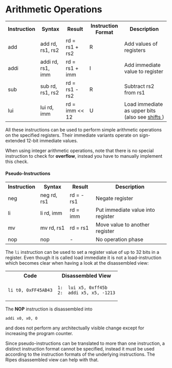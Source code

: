 # Arithmetic Operations

<table>
  <tr>
    <th>Instruction</th>
    <th>Syntax</th>
    <th>Result</th>
    <th>Instruction Format</th>
    <th>Description</th>
  </tr>
  <tr>
    <td>add</td>
    <td>add rd, rs1, rs2</td>
    <td>rd = rs1 + rs2</td>
    <td>R</td>
    <td>Add values of registers</td>
  </tr>
  <tr>
    <td>addi</td>
    <td>addi rd, rs1, imm</td>
    <td>rd = rs1 + imm</td>
    <td>I</td>
    <td>Add immediate value to register</td>
  </tr>
  <tr>
    <td>sub</td>
    <td>sub rd, rs1, rs2</td>
    <td>rd = rs1 - rs2</td>
    <td>R</td>
    <td>Subtract rs2 from rs1</td>
  </tr>
  <tr>
    <td>lui</td>
    <td>lui rd, imm</td>
    <td>rd = imm << 12</td>
    <td>U</td>
    <td>Load immediate as upper bits (also see <a href="/#/shifts">shifts </a>)</td>
  </tr>
</table>

All these instructions can be used to perform simple arithmetic operations on the specified registers. Their immediate variants operate on sign-extended 12-bit immediate values.

When using integer arithmetic operations, note that there is no special instruction to check for **overflow**, instead you have to manually implement this check.

#### Pseudo-Instructions
<table>
  <tr>
    <th>Instruction</th>
    <th>Syntax</th>
    <th>Result</th>
    <th>Description</th>
  </tr>
    <tr>
    <td>neg</td>
    <td>neg rd, rs1</td>
    <td>rd = -rs1</td>
    <td>Negate register</td>
  </tr>
  <tr>
    <td>li</td>
    <td>li rd, imm</td>
    <td>rd = imm</td>
    <td>Put immediate value into register</td>
  </tr>
  <tr>
    <td>mv</td>
    <td>mv rd, rs1</td>
    <td>rd = rs1</td>
    <td>Move value to another register</td>
  </tr>
  <tr>
    <td>nop</td>
    <td>nop</td>
    <td>-</td>
    <td>No operation phase</td>
  </tr>

</table>

The `li` instruction can be used to set a register value of up to 32 bits in a register. Even though it is called load immediate it is not a load-instruction which becomes clear when having a look at the disassembled view:

<table>
<tr>
  <th>Code</th>
   <th>Disassembled View</th>
  
</tr>
<tr>
  <td><pre><code class="inline-code lang-asm">li t0, 0xFF45AB43</code></pre></td>
  <td><pre><code class="inline-code lang-asm">1:  lui x5, 0xff45b
2:  addi x5, x5, -1213</code></pre></td>
</tr>
</table>
     
The **NOP** instruction is disassembled into <pre><code class="inline-code lang-asm">addi x0, x0, 0</code></pre> and does not perform any architectually visible change except for increasing the program counter.

Since pseudo-instructions can be translated to more than one instruction, a distinct instruction format cannot be specified, instead it must be used according to the instruction formats of the underlying instructions. The Ripes disassembled view can help with that.